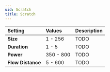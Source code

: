 ```yaml
---
uid: Scratch
title: Scratch
---
```


| Setting           | Values    | Description |
| :---------------- | :-------- | :---------- |
| **Size**          | 1 - 256   | TODO        |
| **Duration**      | 1 - 5     | TODO        |
| **Power**         | 350 - 800 | TODO        |
| **Flow Distance** | 5 - 600   | TODO        |






